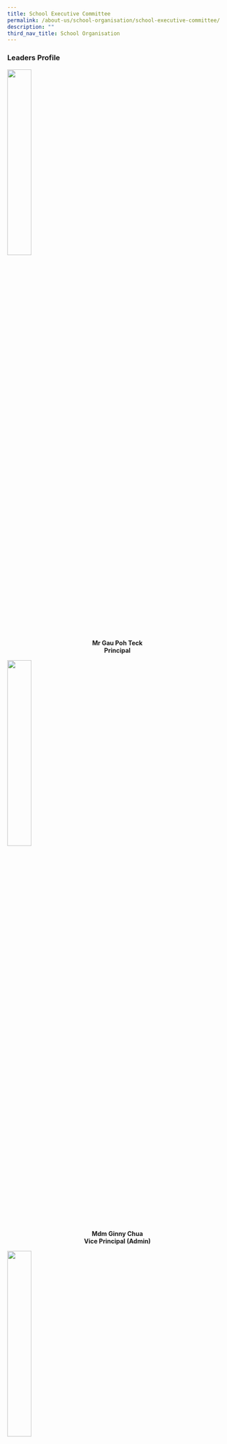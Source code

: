 ```yaml
---
title: School Executive Committee
permalink: /about-us/school-organisation/school-executive-committee/
description: ""
third_nav_title: School Organisation
---
```



<h3><strong>Leaders Profile</strong></h3>
<img style="width: 33%;" src="/images/mrgau.jpg" /><b>
<p style="text-align: center;">Mr Gau Poh Teck<br />Principal</p>
<img style="width: 33%;" src="/images/mdmginny.jpg" /><b>
<p style="text-align: center;">Mdm Ginny Chua<br />Vice Principal (Admin)</p>
<img style="width: 33%;" src="/images/mrlim.jpg" /><b>
<p style="text-align: center;">Mr Lim Jit Hin<br />Vice Principal</p></b>
<h3>Key Personnel</h3>
<table border="1">
<tbody>
<tr>
<td style="text-align: center; width: 280px;">
<img style="width: 65%;" src="/images/msng.jpg" />
<div>Ms Ng Lip Kiang</div>
<div>School Staff Developer</div>
<div><a href="mailto:ng_lip_kiang@moe.edu.sg" target="">ng_lip_kiang@moe.edu.sg</a></div>
</td>
<td style="text-align: center; width: 280px;">
<img style="width: 65%;" src="/images/mschua.jpg" />
<div>Ms Chua Siew Kheng</div>
<div>Head of Department / English</div>
<div><a href="mailto:chua_siew_kheng@moe.edu.sg" target="">chua_siew_kheng@moe.edu.sg</a></div>
</td>
</tr>
<tr>
<td style="text-align: center; width: 280px;"><img style="width: 65%;" src="/images/msimelda.jpg" />
<div>Ms Imelda Bte As'ari</div>
<div>Head of Department / Science</div>
<div><a href="mailto:imelda_asari@moe.edu.sg" target="">imelda_asari@moe.edu.sg</a></div>
</td>
<td style="text-align: center; width: 280px;"><img style="width: 65%;" src="/images/msclaire.jpg" />
<div>Mdm Claire Chan</div>
<div>Head of Department /&nbsp;Mother Tongue Language</div>
<div><a href="mailto:chan_si_wei@moe.edu.sg" target="">chan_si_wei@moe.edu.sg</a></div>
</td>
</tr>
<tr>
<td style="text-align: center; width: 280px;"><img style="width: 65%;" src="/images/mrsivy.jpg" />
<div>Mrs Ivy Tan</div>
<div>Head of Department /&nbsp;CCE</div>
<div><a href="mailto:chua_siang_peng@moe.edu.sg" target="">chua_siang_peng@moe.edu.sg</a></div>
</td>
<td style="text-align: center; width: 280px;">
<img style="width: 65%;" src="/images/mdmgina.jpg" />
<div>Mdm Gina Lee</div>
<div>Head of Department / Mathematics</div>
<div><a href="mailto:lee_quee_choo_gina@moe.edu.sg" target="">lee_quee_choo_gina@moe.edu.sg</a></div>
</td>
</tr>
<tr>
<td style="text-align: center; width: 280px;"><img style="width: 65%;" src="/images/mralan.png" />
<div>Mr Alan Lim</div>
<div>Subject Head / ICT</div>
<div><a href="mailto:lim_kok_min_alan@moe.edu.sg" target="">lim_kok_min_alan@moe.edu.sg</a></div>
</td>
<td style="text-align: center; width: 280px;">
<img style="width: 65%;" src="/images/mdmnora.jpg" />
<div>Mdm Norashikin Bte Abdul Hamid&nbsp;</div>
<div>Subject Head / Malay</div>
<div><a href="mailto:norashikin_abdul_hamid@moe.edu.sg" target="">norashikin_abdul_hamid@moe.edu.sg</a></span></div>
</td>
</tr>
<tr>
<td style="text-align: center; width: 280px;"><img style="width: 65%;" src="/images/mrjosh.jpg" />
<div>Mr Joshua Seow</div>
<div>Subject Head / Discipline</div>
<div><a href="mailto:seow_eng_huat@moe.edu.sg" target="">seow_eng_huat@moe.edu.sg</a>
</td>
<td style="text-align: center; width: 280px;"><img style="width: 71%;" src="/images/mrkenneth.jpg" />
<div>Mr Kenneth Mok</div>
<div>Subject Head / Physical Education</div>
<div><a href="mailto:mok_wei_chyuan@moe.edu.sg" target="">mok_wei_chyuan@moe.edu.sg<br /></a></div>
</td>
</tr>
<tr>
<td style="text-align: center; width: 280px;">
<img style="width: 65%;" src="/images/mrscindy.jpg" />
<div>Mrs Cindy Khoo</div>
<div>Subject Head / Music</div>
<div><a href="mailto:tan_hern_ngee_cindy@moe.edu.sg" target="">tan_hern_ngee_cindy@moe.edu.sg</a></div>
</td>
<td style="text-align: center; width: 280px;">
<img style="width: 71%;" src="/images/mstoh.jpg" />
<div>Ms Toh Wai Ling</div>
<div>Year Head / Lower Primary</div>
<div><a href="mailto:yee_wai_ling@moe.edu.sg" target="">yee_wai_ling@moe.edu.sg</a></div>
</td>
</tr>
<tr>
<td style="text-align: center; width: 280px;">
<img style="width: 65%;" src="/images/mdmcat.jpg" />
<div>Mdm Catherine Tan</div>
<div>Year Head /&nbsp;Middle&nbsp;Primary</div>
<div><a href="mailto:tan_puay_kheng_catherine@moe.edu.sg" target="">tan_puay_kheng_catherine@moe.edu.sg</a></div>
</td>
<td style="text-align: center; width: 280px;">
<img style="width: 69%;" src="/images/mdmnur.jpg" />
<div>Mdm Nur Ain Binte Ahmad</div>
<div>Year Head /&nbsp;Upper&nbsp;Primary</div>
<div><a href="mailto:nur_ain_ahmad@moe.edu.sg" target="">nur_ain_ahmad@moe.edu.sg</a></div>
</td>
</tr>
<tr>
<td style="text-align: center; width: 280px;">
<img style="width: 65%;" src="/images/mswong.jpg" />
<div>Ms Wong Yoke Lye</div>
<div>Level Head / Mathematics</div>
<div><a href="mailto:wong_yoke_lye@moe.edu.sg" target="">wong_yoke_lye@moe.edu.sg</a></div>
</td>
<td style="text-align: center; width: 280px;">
<img style="width: 69%;" src="/images/mrchee.jpg" />
<div>Mr Chee Joon Kit Kelvin</div>
<div>Level Head / Science</div>
<div><a href="mailto:chee_joon_kit_kelvin@moe.edu.sg" target="">chee_joon_kit_kelvin@moe.edu.sg</a></div>
</td>
</tr>
<tr>
<td style="text-align: center; width: 280px;">
<img style="width: 50%;" src="/images/mseun.jpg" />
<div>Mrs Eunice Kwok</div>
<div>Senior Teacher / English</div>
<div><a href="mailto:eunice_kwok@moe.edu.sg" target="">eunice_kwok@moe.edu.sg</a></div>
</td>
<td style="text-align: center; width: 280px;">
<img style="width: 54%;" src="/images/mdmlim.jpg" />
<div>Mdm Lim Chee Ang Catherine</div>
<div>Senior Teacher / Lower Pri Learning</div>
<div><a href="mailto:lim_chee_ang@moe.edu.sg" target="">lim_chee_ang@moe.edu.sg</a></div>
</td>
</tr>
<tr>
<td style="text-align: center; width: 280px;">
<img style="width: 50%;" src="/images/mdmchng.jpg" />
<div>Mdm Chng E-Hwei</div>
<div>Senior Teacher / Chinese</div>
<div><a href="mailto:chng_e_hwei@moe.edu.sg" target="">chng_e_hwei@moe.edu.sg</a></div>
</td>
<td style="text-align: center; width: 280px;">
<img style="width: 52%;" src="/images/mdmneo.jpg" />
<div>Mdm Neo Lay Kheng</div>
<div>Senior Teacher / Social Studies</div>
<div><a href="mailto:neo_lay_kheng@moe.edu.sg" target="">neo_lay_kheng@moe.edu.sg</a></div>
</td>
</tr>
<tr>
<td style="text-align: center; width: 280px;">
<img style="width: 50%;" src="/images/mrsfel.jpg" />
<div>Mrs Felicia Ng</div>
<div>Senior Teacher / Art</div>
<div><a href="mailto:ong_tze_yu@moe.edu.sg" target="">ong_tze_yu@moe.edu.sg</a></div>
</td>
<td style="text-align: center; width: 280px;">
<img style="width: 52%;" src="/images/mdmyas.jpg" />
<div>Mdm Yasmin Azahari</div>
<div>Senior Teacher / Malay</div>
<div><a href="mailto:yasmin_azahari@moe.edu.sg" target="">yasmin_azahari@moe.edu.sg</a></div>
</td>
</tr>
</tbody>
</table>